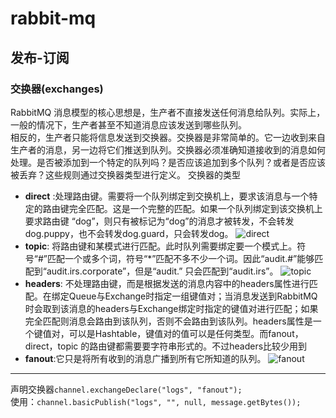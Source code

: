 # rabbit-mq
## 发布-订阅
### 交换器(exchanges)
RabbitMQ 消息模型的核心思想是，生产者不直接发送任何消息给队列。实际上，一般的情况下，生产者甚至不知道消息应该发送到哪些队列。  
相反的，生产者只能将信息发送到交换器。交换器是非常简单的。它一边收到来自生产者的消息，另一边将它们推送到队列。交换器必须准确知道接收到的消息如何处理。是否被添加到一个特定的队列吗？是否应该追加到多个队列？或者是否应该被丢弃？这些规则通过交换器类型进行定义。
交换器的类型
* **direct** :处理路由键。需要将一个队列绑定到交换机上，要求该消息与一个特定的路由键完全匹配。这是一个完整的匹配。如果一个队列绑定到该交换机上要求路由键 “dog”，则只有被标记为“dog”的消息才被转发，不会转发dog.puppy，也不会转发dog.guard，只会转发dog。
![direct](http://dl.iteye.com/upload/attachment/264104/0ec0f465-49c6-361c-ae2b-dd951a6ed1a9.png)
* **topic**: 将路由键和某模式进行匹配。此时队列需要绑定要一个模式上。符号“#”匹配一个或多个词，符号“*”匹配不多不少一个词。因此“audit.#”能够匹配到“audit.irs.corporate”，但是“audit.” 只会匹配到“audit.irs”。
![topic](http://dl.iteye.com/upload/attachment/264108/11171ab4-af07-3ff6-bdf6-d1febda679c3.png)
* **headers**: 不处理路由键，而是根据发送的消息内容中的headers属性进行匹配。在绑定Queue与Exchange时指定一组键值对；当消息发送到RabbitMQ时会取到该消息的headers与Exchange绑定时指定的键值对进行匹配；如果完全匹配则消息会路由到该队列，否则不会路由到该队列。headers属性是一个键值对，可以是Hashtable，键值对的值可以是任何类型。而fanout，direct，topic 的路由键都需要要字符串形式的。不过headers比较少用到  
* **fanout**:它只是将所有收到的消息广播到所有它所知道的队列。 
![fanout](http://dl.iteye.com/upload/attachment/264106/0bbdcd3d-9fc6-3107-b7e0-db67c174d46a.png)
---
声明交换器`channel.exchangeDeclare("logs", "fanout");`  
使用：`channel.basicPublish("logs", "", null, message.getBytes());`




